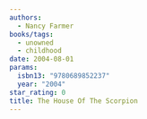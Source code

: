 ```yaml
---
authors:
  - Nancy Farmer
books/tags:
  - unowned
  - childhood
date: 2004-08-01
params:
  isbn13: "9780689852237"
  year: "2004"
star_rating: 0
title: The House Of The Scorpion
---
```


<!--more-->
